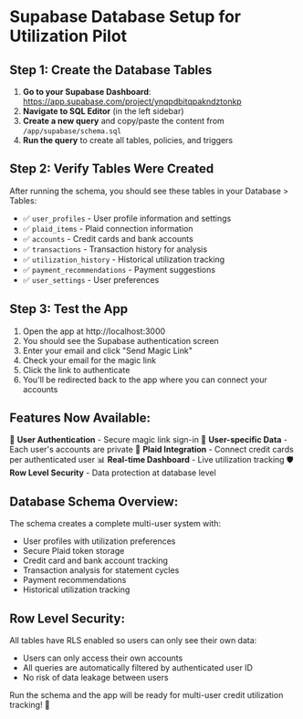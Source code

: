 # Supabase Database Setup for Utilization Pilot

## Step 1: Create the Database Tables

1. **Go to your Supabase Dashboard**: https://app.supabase.com/project/ynqpdbitqpakndztonkp
2. **Navigate to SQL Editor** (in the left sidebar)
3. **Create a new query** and copy/paste the content from `/app/supabase/schema.sql`
4. **Run the query** to create all tables, policies, and triggers

## Step 2: Verify Tables Were Created

After running the schema, you should see these tables in your Database > Tables:

- ✅ `user_profiles` - User profile information and settings
- ✅ `plaid_items` - Plaid connection information
- ✅ `accounts` - Credit cards and bank accounts
- ✅ `transactions` - Transaction history for analysis
- ✅ `utilization_history` - Historical utilization tracking
- ✅ `payment_recommendations` - Payment suggestions
- ✅ `user_settings` - User preferences

## Step 3: Test the App

1. Open the app at http://localhost:3000
2. You should see the Supabase authentication screen
3. Enter your email and click "Send Magic Link"
4. Check your email for the magic link
5. Click the link to authenticate
6. You'll be redirected back to the app where you can connect your accounts

## Features Now Available:

🔐 **User Authentication** - Secure magic link sign-in
👤 **User-specific Data** - Each user's accounts are private
🔗 **Plaid Integration** - Connect credit cards per authenticated user
📊 **Real-time Dashboard** - Live utilization tracking
🛡️ **Row Level Security** - Data protection at database level

## Database Schema Overview:

The schema creates a complete multi-user system with:
- User profiles with utilization preferences
- Secure Plaid token storage
- Credit card and bank account tracking
- Transaction analysis for statement cycles
- Payment recommendations
- Historical utilization tracking

## Row Level Security:

All tables have RLS enabled so users can only see their own data:
- Users can only access their own accounts
- All queries are automatically filtered by authenticated user ID
- No risk of data leakage between users

Run the schema and the app will be ready for multi-user credit utilization tracking! 🚀